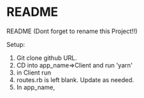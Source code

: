 # README

README
(Dont forget to rename this Project!!)

Setup:
1) Git clone github URL.
2) CD into app_name=>Client and run 'yarn'
3) in Client run <yarn add react-router-dom> 
4) routes.rb is left blank. Update as needed. 
5) In app_name, <rails db:drop db:create db:migrate>